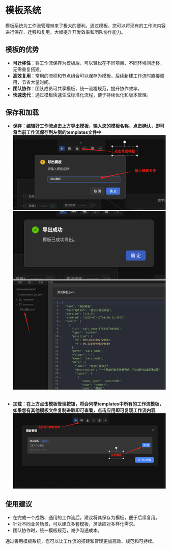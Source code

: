 # 模板系统

模板系统为工作流管理带来了极大的便利。通过模板，您可以将现有的工作流内容进行保存、迁移和复用，大幅提升开发效率和团队协作能力。

## 模板的优势

- **可迁移性**：将工作流保存为模板后，可以轻松在不同项目、不同环境间迁移，无需重复搭建。
- **高效复用**：常用的流程和节点组合可以保存为模板，后续新建工作流时直接调用，节省大量时间。
- **团队协作**：团队成员可共享模板，统一流程规范，提升协作效率。
- **快速迭代**：通过模板快速生成标准化流程，便于持续优化和版本管理。

## 保存和加载

 - **保存：编辑好工作流点击上方导出模板，输入您的模板名称，点击确认，即可将当前工作流保存到左侧的templates文件中**<br >
<img src="./assets/save_tmp.png" /><br >
<img src="./assets/save_success.png" /><br >
<img src="./assets/see_tmp.png" /><br ><br >

 - **加载：在上方点击模板管理按钮，将会列举templates中所有的工作流模板，如果您有其他模板文件复制进取即可查看，点击应用即可复现工作流内容**<br >
<img src="./assets/load_tmp.png" /><br >

## 使用建议

- 在完成一个成熟、通用的工作流后，建议将其保存为模板，便于后续复用。
- 针对不同业务场景，可以建立多套模板，灵活应对多样化需求。
- 团队协作时，统一模板规范，减少沟通成本。

通过善用模板系统，您可以让工作流的搭建和管理更加高效、规范和可持续。 